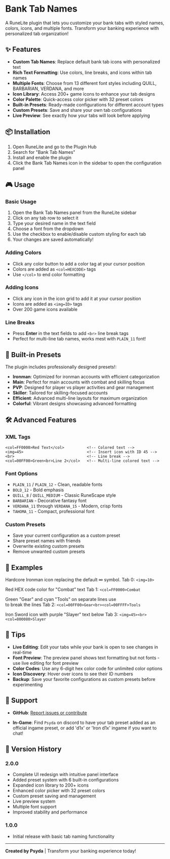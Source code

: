 
# Bank Tab Names

A RuneLite plugin that lets you customize your bank tabs with styled names, colors, icons, and multiple fonts. Transform your banking experience with personalized tab organization!

## ✨ Features

- **Custom Tab Names**: Replace default bank tab icons with personalized text
- **Rich Text Formatting**: Use colors, line breaks, and icons within tab names
- **Multiple Fonts**: Choose from 13 different font styles including QUILL, BARBARIAN, VERDANA, and more
- **Icon Library**: Access 200+ game icons to enhance your tab designs
- **Color Palette**: Quick-access color picker with 32 preset colors
- **Built-in Presets**: Ready-made configurations for different account types
- **Custom Presets**: Save and share your own tab configurations
- **Live Preview**: See exactly how your tabs will look before applying

## 📦 Installation

1. Open RuneLite and go to the Plugin Hub
2. Search for "Bank Tab Names"
3. Install and enable the plugin
4. Click the Bank Tab Names icon in the sidebar to open the configuration panel

## 🎮 Usage

### Basic Usage
1. Open the Bank Tab Names panel from the RuneLite sidebar
2. Click on any tab row to select it
3. Type your desired name in the text field
4. Choose a font from the dropdown
5. Use the checkbox to enable/disable custom styling for each tab
6. Your changes are saved automatically!

### Adding Colors
- Click any color button to add a color tag at your cursor position
- Colors are added as `<col=HEXCODE>` tags
- Use `</col>` to end color formatting

### Adding Icons
- Click any icon in the icon grid to add it at your cursor position
- Icons are added as `<img=ID>` tags
- Over 200 game icons available

### Line Breaks
- Press **Enter** in the text fields to add `<br>` line break tags
- Perfect for multi-line tab names, works mest with `PLAIN_11` font!

## 🎨 Built-in Presets

The plugin includes professionally designed presets!:

- **Ironman**: Optimized for ironman accounts with efficient categorization
- **Main**: Perfect for main accounts with combat and skilling focus
- **PVP**: Designed for player vs player activities and gear management
- **Skiller**: Tailored for skilling-focused accounts
- **Efficient**: Advanced multi-line layouts for maximum organization
- **Colorful**: Vibrant designs showcasing advanced formatting

## 🛠️ Advanced Features

### XML Tags
```
<col=FF0000>Red Text</col>          <!-- Colored text -->
<img=45>                            <!-- Insert icon with ID 45 -->
<br>                                <!-- Line break -->
<col=00FF00>Green<br>Line 2</col>   <!-- Multi-line colored text -->
```

### Font Options
- `PLAIN_11` / `PLAIN_12` - Clean, readable fonts
- `BOLD_12` - Bold emphasis
- `QUILL_8` / `QUILL_MEDIUM` - Classic RuneScape style
- `BARBARIAN` - Decorative fantasy font
- `VERDANA_11` through `VERDANA_15` - Modern, crisp fonts
- `TAHOMA_11` - Compact, professional font

### Custom Presets
- Save your current configuration as a custom preset
- Share preset names with friends
- Overwrite existing custom presets
- Remove unwanted custom presets

## 📸 Examples

Hardcore Ironman icon replacing the default ∞ symbol.
Tab 0: `<img=10>` 

Red HEX code color for "Combat" text
Tab 1: `<col=FF0000>Combat`           

Green "Gear" and cyan "Tools" on separate lines use <br> to break the lines
Tab 2: `<col=00FF00>Gear<br><col=00FFFF>Tools`  

Iron Sword icon with purple "Slayer" text below
Tab 3: `<img=45><br><col=800080>Slayer`         

## 🎯 Tips

- **Live Editing**: Edit your tabs while your bank is open to see changes in real-time
- **Font Preview**: The preview panel shows text formatting but not fonts - use live editing for font preview
- **Color Codes**: Use any 6-digit hex color code for unlimited color options
- **Icon Discovery**: Hover over icons to see their ID numbers
- **Backup**: Save your favorite configurations as custom presets before experimenting

## 🤝 Support

- **GitHub**: [Report issues or contribute](https://github.com/psyda/bank-tab-names)

- **In-Game**: Find `Psyda` on discord to have your tab preset added as an official ingame preset, or add 'd1x' or 'Iron d1x' ingame if you want to chat!

## 📝 Version History

### 2.0.0
- Complete UI redesign with intuitive panel interface
- Added preset system with 6 built-in configurations
- Expanded icon library to 200+ icons
- Enhanced color picker with 32 preset colors
- Custom preset saving and management
- Live preview system
- Multiple font support
- Improved stability and performance

### 1.0.0
- Initial release with basic tab naming functionality

---

**Created by Psyda** | Transform your banking experience today!